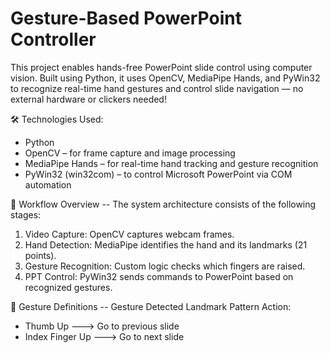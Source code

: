 # Gesture-Based PowerPoint Controller
This project enables hands-free PowerPoint slide control using computer vision. Built using Python, it uses OpenCV, MediaPipe Hands, and PyWin32 to recognize real-time hand gestures and control slide navigation — no external hardware or clickers needed!


🛠 Technologies Used:  
  * Python  
  * OpenCV – for frame capture and image processing  
  * MediaPipe Hands – for real-time hand tracking and gesture recognition  
  * PyWin32 (win32com) – to control Microsoft PowerPoint via COM automation


🔁 Workflow Overview  -- The system architecture consists of the following stages:
1. Video Capture: OpenCV captures webcam frames.
2. Hand Detection: MediaPipe identifies the hand and its landmarks (21 points).
3. Gesture Recognition: Custom logic checks which fingers are raised.
4. PPT Control: PyWin32 sends commands to PowerPoint based on recognized gestures.



🤚 Gesture Definitions  -- Gesture	Detected Landmark Pattern	Action:  
  * Thumb Up	--->	Go to previous slide
  * Index Finger Up	--->	Go to next slide





